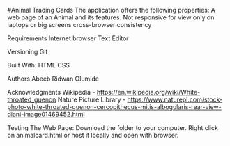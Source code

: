 #Animal Trading Cards
The application offers the following properties:
     A web page of an Animal and its features.
     Not responsive
     for view only on laptops or big screens
     cross-browser consistency 

Requirements
  Internet browser
  Text Editor

Versioning
 Git

Built With:
  HTML
  CSS

Authors
  Abeeb Ridwan Olumide

Acknowledgments
    Wikipedia - https://en.wikipedia.org/wiki/White-throated_guenon
    Nature Picture Library  - https://www.naturepl.com/stock-photo-white-throated-guenon-cercopithecus-mitis-albogularis-rear-view-diani-image01469452.html

Testing The Web Page:
  Download the folder to your computer.
  Right click on animalcard.html or host it locally and open with browser.
